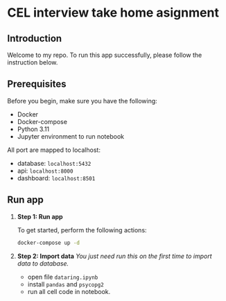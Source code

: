 # CEL interview take home asignment

## Introduction

Welcome to my repo. To run this app successfully, please follow the instruction below.

## Prerequisites

Before you begin, make sure you have the following:

- Docker
- Docker-compose
- Python 3.11
- Jupyter environment to run notebook

All port are mapped to localhost:

- database: `localhost:5432`
- api: `localhost:8000`
- dashboard: `localhost:8501`

## Run app
1. **Step 1: Run app**

   To get started, perform the following actions:

   ```bash
   docker-compose up -d
   ```
1. **Step 2: Import data**
    *You just need run this on the first time to import data to database.*
    - open file `dataring.ipynb`
    - install `pandas` and `psycopg2`
    - run all cell code in notebook.
